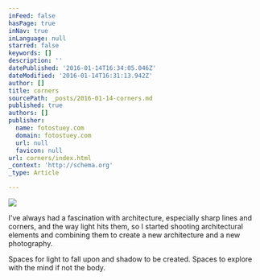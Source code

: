 ```yaml
---
inFeed: false
hasPage: true
inNav: true
inLanguage: null
starred: false
keywords: []
description: ''
datePublished: '2016-01-14T16:34:05.046Z'
dateModified: '2016-01-14T16:31:13.942Z'
author: []
title: corners
sourcePath: _posts/2016-01-14-corners.md
published: true
authors: []
publisher:
  name: fotostuey.com
  domain: fotostuey.com
  url: null
  favicon: null
url: corners/index.html
_context: 'http://schema.org'
_type: Article

---
```

![](http://41.media.tumblr.com/33cd74f94dfe7048e055319fc5048a0e/tumblr_nyh8soYcD01tlxsi7o1_1280.jpg)

I've always had a fascination with architecture, especially sharp lines and corners, and the way light hits them, so I started shooting architectural elements and combining them to create a new architecture and a new photography.

Spaces for light to fall upon and shadow to be created. Spaces to explore with the mind if not the body.